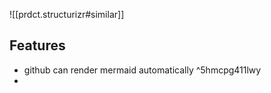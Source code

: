 
![[prdct.structurizr#similar]]


## Features

- github can render mermaid automatically ^5hmcpg411lwy
- 
